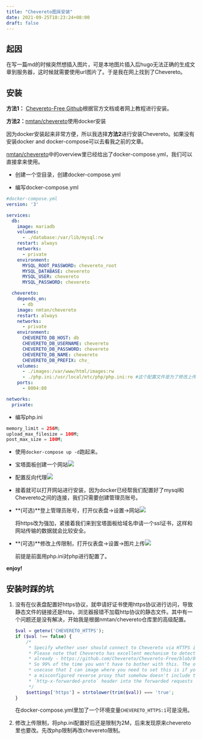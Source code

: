 ```yaml
---
title: "Chevereto图床安装"
date: 2021-09-25T18:23:24+08:00
draft: false
---
```


## 起因

在写一篇md的时候突然想插入图片，可是本地图片插入后hugo无法正确的生成文章到服务器，这时候就需要使用url图片了。于是我在网上找到了Chevereto。



## 安装

**方法1：** [Chevereto-Free Github](https://github.com/chevereto/Chevereto-Free)根据官方文档或者网上教程进行安装。

**方法2：**[nmtan/chevereto](https://hub.docker.com/r/nmtan/chevereto)使用docker安装

因为docker安装起来非常方便，所以我选择**方法2**进行安装Chevereto。如果没有安装docker and docker-compose可以去看我之前的文章。

[nmtan/chevereto](https://hub.docker.com/r/nmtan/chevereto)中的overview里已经给出了docker-compose.yml，我们可以直接拿来使用。

* 创建一个空目录，创建docker-compose.yml

* 编写docker-compose.yml

```yaml
#docker-compose.yml
version: '3'

services:
  db:
    image: mariadb
    volumes:
      - ./database:/var/lib/mysql:rw
    restart: always
    networks:
      - private
    environment:
      MYSQL_ROOT_PASSWORD: chevereto_root
      MYSQL_DATABASE: chevereto
      MYSQL_USER: chevereto
      MYSQL_PASSWORD: chevereto

  chevereto:
    depends_on:
      - db
    image: nmtan/chevereto
    restart: always
    networks:
      - private
    environment:
      CHEVERETO_DB_HOST: db
      CHEVERETO_DB_USERNAME: chevereto
      CHEVERETO_DB_PASSWORD: chevereto
      CHEVERETO_DB_NAME: chevereto
      CHEVERETO_DB_PREFIX: chv_
    volumes:
      - ./images:/var/www/html/images:rw
      - ./php.ini:/usr/local/etc/php/php.ini:ro #这个配置文件是为了修改上传2M的限制
    ports:
      - 8004:80

networks:
  private:
```

* 编写php.ini

```php
memory_limit = 256M;
upload_max_filesize = 100M;
post_max_size = 100M;
```

* 使用`docker-compose up -d`跑起来。

* 宝塔面板创建一个网站![](https://images.mua.blue/images/2021/09/25/wbomY4.png)

* 配置反向代理![](https://images.mua.blue/images/2021/09/25/qU7pZd.png)

* 接着就可以打开网站进行安装，因为docker已经帮我们配置好了mysql和Chevereto之间的连接，我们只需要创建管理员账号。

* **(可选)**登上管理员账号，打开仪表盘->设置->网站![](https://images.mua.blue/images/2021/09/25/LbEyI9.png)

  将https改为强加，紧接着我们来到宝塔面板给域名申请一个ssl证书，这样和网站传输的数据就会比较安全。

* **(可选)**修改上传限制，打开仪表盘->设置->图片上传![](https://images.mua.blue/images/2021/09/25/fIoukO.png)

  前提是前面用php.ini对php进行配置了。

**enjoy!**



## 安装时踩的坑

1. 没有在仪表盘配置好https协议，就申请好证书使用https协议进行访问，导致静态文件的链接还是http，浏览器报错不加载http协议的静态文件。其中有一个问题还是没有解决，开始我是根据nmtan/chevereto仓库里的高级配置。

   ```php
   $val = getenv('CHEVERETO_HTTPS');
   if ($val !== false) {
       /*
        * Specify whether user should connect to Chevereto via HTTPS instead of HTTP
        * Please note that Chevereto has excellent mechanism to detect this
        * already - https://github.com/Chevereto/Chevereto-Free/blob/0184f27a97daa55ec3b07560c5dd619d22abc907/lib/G/G.php#L113
        * So 99% of the time you won't have to bother with this. The only
        * usecase that I can image where you need to set this is if you have
        * a misconfigured reverse proxy that somehow doesn't include the
        * `http-x-forwarded-proto` header into the forwarded requests
        */
       $settings['https'] = strtolower(trim($val)) === 'true';
   }
   ```

   在docker-compose.yml里加了一个环境变量`CHEVERETO_HTTPS:1`可是没用。



2. 修改上传限制，将php.ini配置好后还是限制为2M，后来发现原来chevereto里也要改。先改php限制再改chevereto限制。

